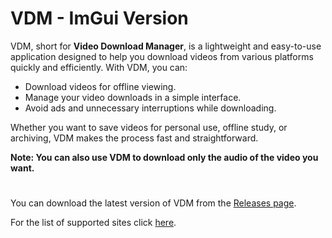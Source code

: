 # VDM - ImGui Version

VDM, short for **Video Download Manager**, is a lightweight and easy-to-use application designed to help you download videos from various platforms quickly and efficiently. With VDM, you can:

- Download videos for offline viewing.
- Manage your video downloads in a simple interface.
- Avoid ads and unnecessary interruptions while downloading.

Whether you want to save videos for personal use, offline study, or archiving, VDM makes the process fast and straightforward.

**Note: You can also use VDM to download only the audio of the video you want.**
#
You can download the latest version of VDM from the [Releases page](https://github.com/azguesty/VDM-ImGui-/releases/tag).

For the list of supported sites click [here](https://github.com/guest1154255/VDM/blob/main/SupportedSites.md).
#

